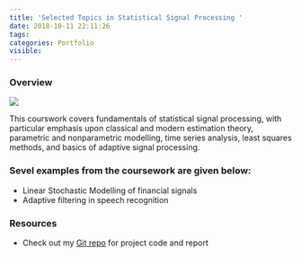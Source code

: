 ```yaml
---
title: 'Selected Topics in Statistical Signal Processing '
date: 2018-10-11 22:11:26
tags:
categories: Portfolio
visible: 
---
```


### Overview

![](/uploads/asp.PNG)

This courswork covers fundamentals of statistical signal processing, with particular emphasis upon classical and modern estimation theory, parametric and nonparametric modelling, time series analysis, least squares methods, and basics of adaptive signal processing. 

### Sevel examples from the coursework are given below:

- Linear Stochastic Modelling of financial signals
- Adaptive filtering in speech recognition


### Resources

- Check out my [Git repo](https://github.com/Dieselmarble/Projects-in-Statistical-Signal-Processing) for project code and report